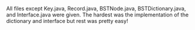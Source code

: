 All files except Key.java, Record.java, BSTNode.java, BSTDictionary.java, and Interface.java were given. The hardest was the implementation of the dictionary and interface but rest was pretty easy!
